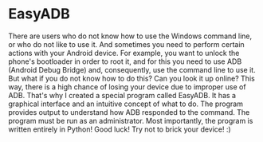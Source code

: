 # EasyADB
There are users who do not know how to use the Windows command line, or who do not like to use it. And sometimes you need to perform certain actions with your Android device. For example, you want to unlock the phone's bootloader in order to root it, and for this you need to use ADB (Android Debug Bridge) and, consequently, use the command line to use it. But what if you do not know how to do this? Can you look it up online? This way, there is a high chance of losing your device due to improper use of ADB. That's why I created a special program called EasyADB. It has a graphical interface and an intuitive concept of what to do. The program provides output to understand how ADB responded to the command. The program must be run as an administrator. Most importantly, the program is written entirely in Python! Good luck! Try not to brick your device! :)
